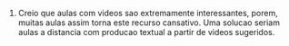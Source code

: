1. Creio que aulas com videos sao extremamente interessantes, porem, muitas aulas assim torna este recurso cansativo. Uma solucao seriam aulas a distancia com producao textual a partir de videos sugeridos.